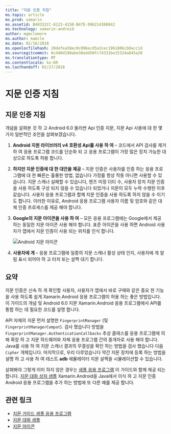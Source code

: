 ```yaml
---
title: "지문 인증 지침"
ms.topic: article
ms.prod: xamarin
ms.assetid: B40332CC-8123-4150-B47E-996214388842
ms.technology: xamarin-android
author: mgmclemore
ms.author: mamcle
ms.date: 02/16/2018
ms.openlocfilehash: 20defea58ec0c09becd5a3cec1961806cb0acc1d
ms.sourcegitcommit: 6cd40d190abe38edd50fc74331be15324a845a28
ms.translationtype: MT
ms.contentlocale: ko-KR
ms.lasthandoff: 02/27/2018
---
```

# <a name="fingerprint-authentication-guidance"></a>지문 인증 지침

## <a name="fingerprint-authentication-guidance"></a>지문 인증 지침

개념을 살펴본 것 하 고 Android 6.0 둘러싼 Api 인증 지문, 지문 Api 사용에 대 한 몇 가지 일반적인 조언을 살펴보겠습니다.

1. **Android 지원 라이브러리 v4 호환성 Api를 사용 하 여** &ndash; 코드에서 API 검사를 제거 하 여 응용 프로그램 코드를 단순화 되 고 응용 프로그램이 가장 많은 장치 가능한 대상으로 하도록 허용 합니다.
2. **하지만 지문 인증에 대 한 대안을 제공** &ndash; 지문 인증은 사용자를 인증 하는 응용 프로그램에 대 한 빠른는 훌륭한 방법, 없습니다 가정를 항상 작동 아니면 사용할 수 있습니다. 지문 스캐너 실패할 수 있습니다, 렌즈 미정 더티 수, 사용자 장치 지문 인증을 사용 하도록 구성 되지 않을 수 있습니다 되었거나 지문이 모두 누락 수행한 이후 같습니다. 사용자 응용 프로그램과 함께 지문 인증을 사용 하도록 하지 않을 수 이기도 합니다. 이러한 이유로, Android 응용 프로그램 사용자 이름 및 암호와 같은 대체 인증 프로세스를 제공 해야 합니다.
3. **Google의 지문 아이콘을 사용 하 여** &ndash; 모든 응용 프로그램에는 Google에서 제공 하는 동일한 지문 아이콘 사용 해야 합니다. 표준 아이콘을 사용 하면 Android 사용자가 앱에서 지문 인증이 사용 되는 위치를 인식 합니다. 
    
    ![Android 지문 아이콘](summary-images/ic-fp-40px.png)
    
4. **사용자에 게** &ndash; 응용 프로그램에 일종의 지문 스캐너 활성 상태 인지, 사용자에 게 알림 표시 되어야 하 고 터치 또는 살짝 대기 합니다. 

## <a name="summary"></a>요약

지문 인증은 신속 하 게 확인할 사용자, 사용자가 앱에서 바로 구매와 같은 중요 한 기능을 사용 하도록 쉽게 Xamarin.Android 응용 프로그램이 허용 하는 좋은 방법입니다. 이 가이드의 개념 및 Android 6.0 지문 Xamarin.Android 응용 프로그램에서 API를 통합 하는 데 필요한 코드를 설명 합니다.

API 자체의 지문 먼저 설명한 `FingerprintManager` (및 `FingerprintManagerCompat`). 검사 했습니다 방법을 `FingerprintManager.AuthenticationCallbacks` 추상 클래스를 응용 프로그램에 의해 확장 하 고 지문 하드웨어와 자체 응용 프로그램 간의 중개자로 사용 해야 합니다. Java를 사용 하 여 지문 스캐너 결과의 무결성을 확인 하는 방법을 검사 했습니다 다음 `Cipher` 개체입니다. 마지막으로, 우리 다루었습니다 약간 지문 장치에 등록 하는 방법을 설명 하 고 사용 하 여 테스트 **adb** 에뮬레이터 지문 살짝을 시뮬레이션할 수 있습니다. 

살펴봐야 그렇게 이미 하지 않은 경우는 [샘플 응용 프로그램](https://github.com/xamarin/monodroid-samples/tree/master/FingerprintGuide) 이 가이드와 함께 제공 되는 합니다. [지문 대화 상자 샘플](https://developer.xamarin.com/samples/monodroid/android-m/FingerprintDialog/) Xamarin.Android을 Java에서 이식 하 고 지문 인증 Android 응용 프로그램을 추가 하는 방법에 또 다른 예를 제공 합니다.



## <a name="related-links"></a>관련 링크

- [지문 가이드 샘플 응용 프로그램](https://github.com/xamarin/monodroid-samples/tree/master/FingerprintGuide)
- [지문 대화 샘플](https://developer.xamarin.com/samples/monodroid/android-m/FingerprintDialog/)
- [지문 아이콘](https://developer.android.comhttps://developer.xamarin.com/samples/FingerprintDialog/res/drawable-hdpi/ic_fp_40px.html)
